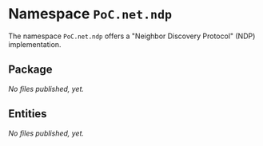 # Namespace `PoC.net.ndp`

The namespace `PoC.net.ndp` offers a "Neighbor Discovery Protocol" (NDP) implementation. 

## Package

*No files published, yet.*


## Entities

*No files published, yet.*

